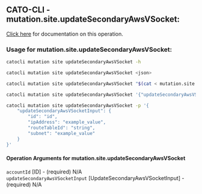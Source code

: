 
## CATO-CLI - mutation.site.updateSecondaryAwsVSocket:
[Click here](https://api.catonetworks.com/documentation/#mutation-mutation.site.updateSecondaryAwsVSocket) for documentation on this operation.

### Usage for mutation.site.updateSecondaryAwsVSocket:

```bash
catocli mutation site updateSecondaryAwsVSocket -h

catocli mutation site updateSecondaryAwsVSocket <json>

catocli mutation site updateSecondaryAwsVSocket "$(cat < mutation.site.updateSecondaryAwsVSocket.json)"

catocli mutation site updateSecondaryAwsVSocket '{"updateSecondaryAwsVSocketInput":{"id":"id","ipAddress":"example_value","routeTableId":"string","subnet":"example_value"}}'

catocli mutation site updateSecondaryAwsVSocket -p '{
    "updateSecondaryAwsVSocketInput": {
        "id": "id",
        "ipAddress": "example_value",
        "routeTableId": "string",
        "subnet": "example_value"
    }
}'
```

#### Operation Arguments for mutation.site.updateSecondaryAwsVSocket ####

`accountId` [ID] - (required) N/A    
`updateSecondaryAwsVSocketInput` [UpdateSecondaryAwsVSocketInput] - (required) N/A    
